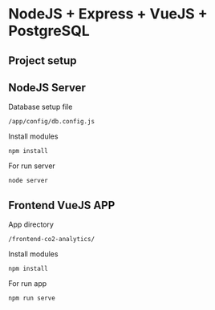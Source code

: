 # NodeJS + Express + VueJS + PostgreSQL

## Project setup

## NodeJS Server
Database setup file
```
/app/config/db.config.js
```
Install modules
```
npm install
```
For run server
```
node server
```

## Frontend VueJS APP
App directory
```
/frontend-co2-analytics/
```
Install modules
```
npm install
```
For run app
```
npm run serve
```